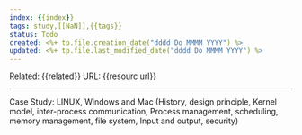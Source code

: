 ```yaml
---
index: {{index}}
tags: study,[[NaN]],{{tags}}
status: Todo
created: <%+ tp.file.creation_date("dddd Do MMMM YYYY") %>
updated: <%+ tp.file.last_modified_date("dddd Do MMMM YYYY") %>
---
```

Related: {{related}}
URL: {{resourc url}}

---
Case Study: LINUX, Windows and Mac (History, design
principle, Kernel model, inter-process communication,
Process management, scheduling, memory management, file
system, Input and output, security)